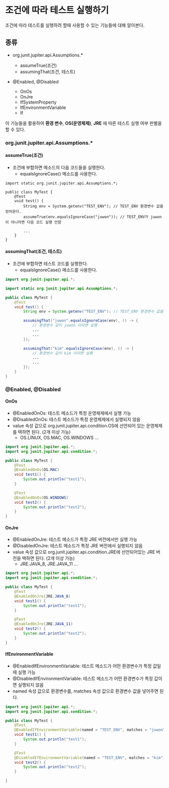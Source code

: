 # 조건에 따라 테스트 실행하기
조건에 따라 테스트를 실행하려 할때 사용할 수 있는 기능들에 대해 알아본다.

## 종류
- org.junit.jupiter.api.Assumptions.*
	- assumeTrue(조건)
	- assumingThat(조건, 테스트)

- @Enabled, @Disabled
	- OnOs
	- OnJre
	- IfSystemProperty
	- IfEnvironmentVariable
	- If

이 기능들을 활용하여 **환경 변수**, **OS(운영체제)**, **JRE** 에 따른 테스트 실행 여부 판별을 할 수 있다.

### org.junit.jupiter.api.Assumptions.*
#### assumeTrue(조건)
- 조건에 부합하면 메소드의 다음 코드들을 실행한다.
	- equalsIgnoreCase() 메소드를 사용한다.

```
import static org.junit.jupiter.api.Assumptions.*;

public class MyTest {
    @Test
    void test() {
        String env = System.getenv("TEST_ENV"); // TEST_ENV 환경변수 값을 얻어온다. 
        assumeTrue(env.equalsIgnoreCase("juwon")); // TEST_ENV가 juwon이 아니라면 다음 코드 실행 안함

        ...
    }
}
```

#### assumingThat(조건, 테스트)
- 조건에 부합하면 테스트 코드를 실행한다.
	- equalsIgnoreCase() 메소드를 사용한다.

```java
import org.junit.jupiter.api.*;

import static org.junit.jupiter.api.Assumptions.*;

public class MyTest {
    @Test
    void test() {
        String env = System.getenv("TEST_ENV"); // TEST_ENV 환경변수 값을 얻어온다.

        assumingThat("juwon".equalsIgnoreCase(env), () -> {
            // 환경변수 값이 juwon 이라면 실행
            ...
            ...
        });

        assumingThat("kim".equalsIgnoreCase(env), () -> {
            // 환경변수 값이 kim 이라면 실행
            ...
            ...
        });
    }
}
```


### @Enabled, @Disabled
#### OnOs
- @EnabledOnOs: 테스트 메소드가 특정 운영체제에서 실행 가능
- @DisabledOnOs: 테스트 메소드가 특정 운영체제에서 실행되지 않음
- value 속성 값으로 org.junit.jupiter.api.condition.OS에 선언되어 있는 운영체제를 택하면 된다. (2개 이상 가능)
	- OS.LINUX, OS.MAC, OS.WINDOWS ...

```java
import org.junit.jupiter.api.*;
import org.junit.jupiter.api.condition.*;

public class MyTest {
    @Test
    @EnabledOnOs(OS.MAC)
    void test1() {
        System.out.println("test1");
    }

    @Test
    @EnabledOnOs(OS.WINDOWS)
    void test2() {
        System.out.println("test2");
    }
}
```

#### OnJre
- @EnabledOnJre: 테스트 메소드가 특정 JRE 버전에서만 실행 가능
- @DisabledOnJre: 테스트 메소드가 특정 JRE 버전에서 실행되지 않음
- value 속성 값으로 org.junit.jupiter.api.condition.JRE에 선언되어있는 JRE 버전을 택하면 된다. (2개 이상 가능)
	- JRE.JAVA\_8, JRE.JAVA\_11 ...

```java
import org.junit.jupiter.api.*;
import org.junit.jupiter.api.condition.*;

public class MyTest {
    @Test
    @EnabledOnJre(JRE.JAVA_8)
    void test1() {
        System.out.println("test1");
    }

    @Test
    @EnabledOnJre(JRE.JAVA_11)
    void test2() {
        System.out.println("test2");
    }
}
```

#### IfEnvironmentVariable
- @EnabledIfEnvironmentVariable: 테스트 메소드가 어떤 환경변수가 특정 값일때 실행 가능
- @DisabledIfEnvironmentVariable: 테스트 메소드가 어떤 환경변수가 특정 값이면 실행되지 않음
- named 속성 값으로 환경변수를, matches 속성 값으로 환경변수 값을 넣어주면 된다.

```java
import org.junit.jupiter.api.*;
import org.junit.jupiter.api.condition.*;

public class MyTest {
    @Test
    @EnabledIfEnvironmentVariable(named = "TEST_ENV", matches = "juwon")
    void test1() {
        System.out.println("test1");
    }

    @Test
    @DisabledIfEnvironmentVariable(named = "TEST_ENV", matches = "kim")
    void test2() {
        System.out.println("test2");
    }

}
```